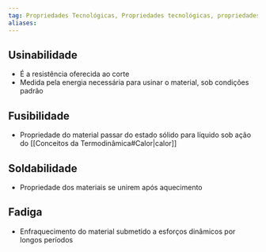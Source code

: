 ```yaml
---
tag: Propriedades Tecnológicas, Propriedades tecnológicas, propriedades tecnológicas
aliases:
---
```


## Usinabilidade
- É a resistência oferecida ao corte
- Medida pela energia necessária para usinar o material, sob condições padrão

## Fusibilidade
- Propriedade do material passar do estado sólido para líquido sob ação do [[Conceitos da Termodinâmica#Calor|calor]]

## Soldabilidade
- Propriedade dos materiais se unirem após aquecimento

## Fadiga
- Enfraquecimento do material submetido a esforços dinâmicos por longos períodos